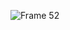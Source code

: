 ![Frame 52](https://github.com/alzevirmaica/curso_Vue.js3_alura/assets/109627751/ac0b8d42-1ece-4504-b908-52f60c598e48)

